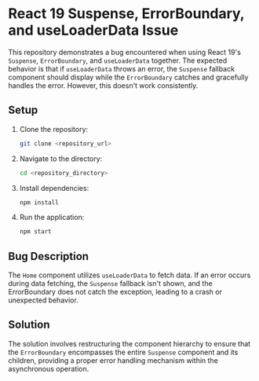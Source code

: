 # React 19 Suspense, ErrorBoundary, and useLoaderData Issue

This repository demonstrates a bug encountered when using React 19's `Suspense`, `ErrorBoundary`, and `useLoaderData` together.  The expected behavior is that if `useLoaderData` throws an error, the `Suspense` fallback component should display while the `ErrorBoundary` catches and gracefully handles the error. However, this doesn't work consistently.

## Setup

1. Clone the repository:
   ```bash
   git clone <repository_url>
   ```
2. Navigate to the directory:
   ```bash
   cd <repository_directory>
   ```
3. Install dependencies:
   ```bash
   npm install
   ```
4. Run the application:
   ```bash
   npm start
   ```

## Bug Description

The `Home` component utilizes `useLoaderData` to fetch data. If an error occurs during data fetching, the `Suspense` fallback isn't shown, and the ErrorBoundary does not catch the exception, leading to a crash or unexpected behavior.

## Solution

The solution involves restructuring the component hierarchy to ensure that the `ErrorBoundary` encompasses the entire `Suspense` component and its children, providing a proper error handling mechanism within the asynchronous operation.